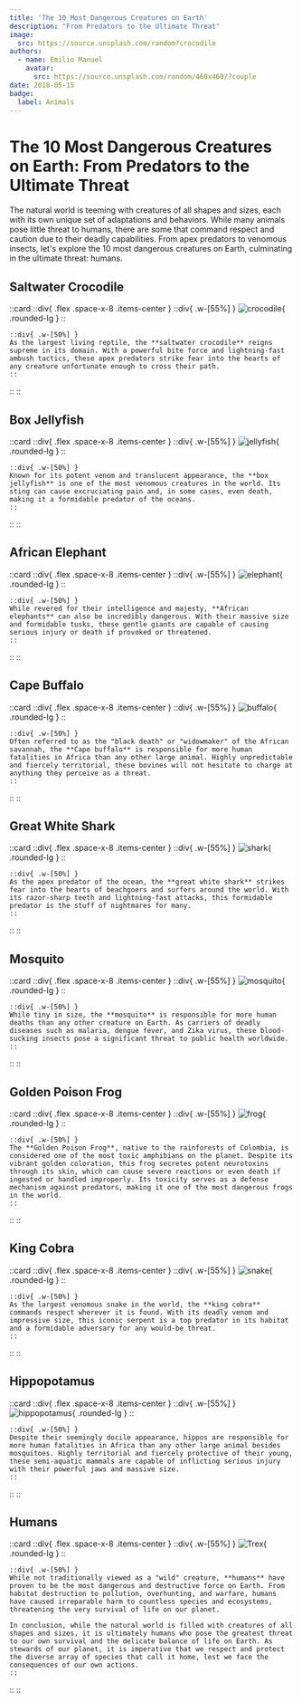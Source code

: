 ```yaml
---
title: 'The 10 Most Dangerous Creatures on Earth'
description: "From Predators to the Ultimate Threat"
image:
  src: https://source.unsplash.com/random?crocodile
authors:
  - name: Emilio Manuel
    avatar:
      src: https://source.unsplash.com/random/460x460/?couple
date: 2018-05-15
badge:
  label: Animals
---
```


# The 10 Most Dangerous Creatures on Earth: From Predators to the Ultimate Threat

The natural world is teeming with creatures of all shapes and sizes, each with its own unique set of adaptations and behaviors. While many animals pose little threat to humans, there are some that command respect and caution due to their deadly capabilities. From apex predators to venomous insects, let's explore the 10 most dangerous creatures on Earth, culminating in the ultimate threat: humans.


## Saltwater Crocodile

::card
  ::div{ .flex .space-x-8 .items-center }
    ::div{ .w-[55%] }
      ![crocodile](https://source.unsplash.com/random/800x400/?crocodile){ .rounded-lg }
    ::

    ::div{ .w-[50%] }
    As the largest living reptile, the **saltwater crocodile** reigns supreme in its domain. With a powerful bite force and lightning-fast ambush tactics, these apex predators strike fear into the hearts of any creature unfortunate enough to cross their path.
    ::
  ::
::

## Box Jellyfish

::card
  ::div{ .flex .space-x-8 .items-center }
    ::div{ .w-[55%] }
      ![jellyfish](https://source.unsplash.com/random/800x400/?jellyfish){ .rounded-lg }
    ::

    ::div{ .w-[50%] }
    Known for its potent venom and translucent appearance, the **box jellyfish** is one of the most venomous creatures in the world. Its sting can cause excruciating pain and, in some cases, even death, making it a formidable predator of the oceans.
    ::
  ::
::

## African Elephant

::card
  ::div{ .flex .space-x-8 .items-center }
    ::div{ .w-[55%] }
      ![elephant](https://source.unsplash.com/random/800x400/?elephant){ .rounded-lg }
    ::

    ::div{ .w-[50%] }
    While revered for their intelligence and majesty, **African elephants** can also be incredibly dangerous. With their massive size and formidable tusks, these gentle giants are capable of causing serious injury or death if provoked or threatened.
    ::
  ::
::

## Cape Buffalo

::card
  ::div{ .flex .space-x-8 .items-center }
    ::div{ .w-[55%] }
      ![buffalo](https://source.unsplash.com/random/800x400/?buffalo){ .rounded-lg }
    ::

    ::div{ .w-[50%] }
    Often referred to as the "black death" or "widowmaker" of the African savannah, the **Cape buffalo** is responsible for more human fatalities in Africa than any other large animal. Highly unpredictable and fiercely territorial, these bovines will not hesitate to charge at anything they perceive as a threat.
    ::
  ::
::

## Great White Shark

::card
  ::div{ .flex .space-x-8 .items-center }
    ::div{ .w-[55%] }
      ![shark](https://source.unsplash.com/random/800x400/?shark){ .rounded-lg }
    ::

    ::div{ .w-[50%] }
    As the apex predator of the ocean, the **great white shark** strikes fear into the hearts of beachgoers and surfers around the world. With its razor-sharp teeth and lightning-fast attacks, this formidable predator is the stuff of nightmares for many.
    ::
  ::
::

## Mosquito

::card
  ::div{ .flex .space-x-8 .items-center }
    ::div{ .w-[55%] }
      ![mosquito](https://source.unsplash.com/random/800x400/?mosquito){ .rounded-lg }
    ::

    ::div{ .w-[50%] }
    While tiny in size, the **mosquito** is responsible for more human deaths than any other creature on Earth. As carriers of deadly diseases such as malaria, dengue fever, and Zika virus, these blood-sucking insects pose a significant threat to public health worldwide.
    ::
  ::
::

## Golden Poison Frog

::card
  ::div{ .flex .space-x-8 .items-center }
    ::div{ .w-[55%] }
      ![frog](https://source.unsplash.com/random/800x400/?frog){ .rounded-lg }
    ::

    ::div{ .w-[50%] }
    The **Golden Poison Frog**, native to the rainforests of Colombia, is considered one of the most toxic amphibians on the planet. Despite its vibrant golden coloration, this frog secretes potent neurotoxins through its skin, which can cause severe reactions or even death if ingested or handled improperly. Its toxicity serves as a defense mechanism against predators, making it one of the most dangerous frogs in the world.
    ::
  ::
::

## King Cobra

::card
  ::div{ .flex .space-x-8 .items-center }
    ::div{ .w-[55%] }
      ![snake](https://source.unsplash.com/random/800x300/?snake){ .rounded-lg }
    ::

    ::div{ .w-[50%] }
    As the largest venomous snake in the world, the **king cobra** commands respect wherever it is found. With its deadly venom and impressive size, this iconic serpent is a top predator in its habitat and a formidable adversary for any would-be threat.
    ::
  ::
::

## Hippopotamus

::card
  ::div{ .flex .space-x-8 .items-center }
    ::div{ .w-[55%] }
      ![hippopotamus](https://source.unsplash.com/random/800x400/?hippopotamus){ .rounded-lg }
    ::

    ::div{ .w-[50%] }
    Despite their seemingly docile appearance, hippos are responsible for more human fatalities in Africa than any other large animal besides mosquitoes. Highly territorial and fiercely protective of their young, these semi-aquatic mammals are capable of inflicting serious injury with their powerful jaws and massive size.
    ::
  ::
::

## Humans

::card
  ::div{ .flex .space-x-8 .items-center }
    ::div{ .w-[55%] }
      ![Trex](https://source.unsplash.com/random/800x800/?humans,hunting){ .rounded-lg }
    ::

    ::div{ .w-[50%] }
    While not traditionally viewed as a "wild" creature, **humans** have proven to be the most dangerous and destructive force on Earth. From habitat destruction to pollution, overhunting, and warfare, humans have caused irreparable harm to countless species and ecosystems, threatening the very survival of life on our planet.

    In conclusion, while the natural world is filled with creatures of all shapes and sizes, it is ultimately humans who pose the greatest threat to our own survival and the delicate balance of life on Earth. As stewards of our planet, it is imperative that we respect and protect the diverse array of species that call it home, lest we face the consequences of our own actions.
    ::
  ::
::
